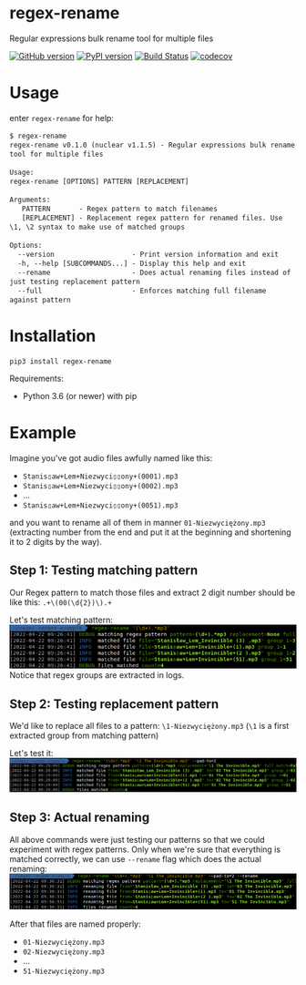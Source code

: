 # regex-rename
Regular expressions bulk rename tool for multiple files

[![GitHub version](https://badge.fury.io/gh/igrek51%2Fregex-rename.svg)](https://github.com/igrek51/regex-rename)
[![PyPI version](https://badge.fury.io/py/regex-rename.svg)](https://pypi.org/project/regex-rename)
[![Build Status](https://travis-ci.org/igrek51/regex-rename.svg?branch=master)](https://travis-ci.org/igrek51/regex-rename)
[![codecov](https://codecov.io/gh/igrek51/regex-rename/branch/master/graph/badge.svg)](https://codecov.io/gh/igrek51/regex-rename)

# Usage
enter `regex-rename` for help:

```shell
$ regex-rename 
regex-rename v0.1.0 (nuclear v1.1.5) - Regular expressions bulk rename tool for multiple files

Usage:
regex-rename [OPTIONS] PATTERN [REPLACEMENT]

Arguments:
   PATTERN       - Regex pattern to match filenames
   [REPLACEMENT] - Replacement regex pattern for renamed files. Use \1, \2 syntax to make use of matched groups

Options:
  --version                   - Print version information and exit
  -h, --help [SUBCOMMANDS...] - Display this help and exit
  --rename                    - Does actual renaming files instead of just testing replacement pattern
  --full                      - Enforces matching full filename against pattern
```

# Installation
```shell
pip3 install regex-rename
```

Requirements:

* Python 3.6 (or newer) with pip

# Example

Imagine you've got audio files awfully named like this:
- `Stanis▯aw+Lem+Niezwyci▯▯ony+(0001).mp3`
- `Stanis▯aw+Lem+Niezwyci▯▯ony+(0002).mp3`
- ...
- `Stanis▯aw+Lem+Niezwyci▯▯ony+(0051).mp3`

and you want to rename all of them in manner `01-Niezwyciężony.mp3` (extracting number from the end and put it at the beginning and shortening it to 2 digits by the way).

## Step 1: Testing matching pattern 

Our Regex pattern to match those files and extract 2 digit number should be like this: `.+\(00(\d{2})\).+`

Let's test matching pattern:  
![Usage example](https://github.com/igrek51/regex-rename/blob/master/docs/img/screen-1.png?raw=true)    
Notice that regex groups are extracted in logs.

## Step 2: Testing replacement pattern

We'd like to replace all files to a pattern: `\1-Niezwyciężony.mp3` (`\1` is a first extracted group from matching pattern)

Let's test it:  
![Usage example](https://github.com/igrek51/regex-rename/blob/master/docs/img/screen-2.png?raw=true)  

## Step 3: Actual renaming

All above commands were just testing our patterns so that we could experiment with regex patterns. Only when we're sure that everything is matched correctly, we can use `--rename` flag which does the actual renaming:  
![Usage example](https://github.com/igrek51/regex-rename/blob/master/docs/img/screen-3.png?raw=true)  

After that files are named properly:
- `01-Niezwyciężony.mp3`
- `02-Niezwyciężony.mp3`
- ...
- `51-Niezwyciężony.mp3`
